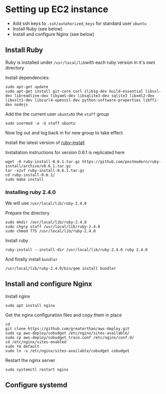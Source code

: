 # Setting up EC2 instance

* Add ssh keys to `.ssh/autohorized_keys` for standard user `ubuntu`
* Install Ruby \(see below\)
* Install and configure Nginx \(see below\)

## Install Ruby

Ruby is installed under `/usr/local/lib`with each ruby version in it's own directory

Install dependencies:

```
sudo apt-get update
sudo apt-get install git-core curl zlib1g-dev build-essential libssl-dev libreadline-dev libyaml-dev libsqlite3-dev sqlite3 libxml2-dev libxslt1-dev libcurl4-openssl-dev python-software-properties libffi-dev nodejs
```

Add the the current user `ubuntu`to the `staff` group

```
sudo usermod -a -G staff ubuntu
```

Now log out and log back in for new group to take effect.

Install the latest version of [ruby-install](https://github.com/postmodern/ruby-install)

Installation instructions for version 0.6.1 is replicated here

```
wget -O ruby-install-0.6.1.tar.gz https://github.com/postmodern/ruby-install/archive/v0.6.1.tar.gz
tar -xzvf ruby-install-0.6.1.tar.gz
cd ruby-install-0.6.1/
sudo make install
```

### Installing ruby 2.4.0

We will use `/usr/local/lib/ruby-2.4.0`

Prepare the directory

```
sudo mkdir /usr/local/lib/ruby-2.4.0
sudo chgrp staff /usr/local/lib/ruby-2.4.0
sudo chmod 775 /usr/local/lib/ruby-2.4.0
```

Install ruby

```
ruby-install --install-dir /usr/local/lib/ruby-2.4.0 ruby 2.4.0
```

And finally install `bundler`

```
/usr/local/lib/ruby-2.4.0/bin/gem install bundler
```

## Install and configure Nginx

Install nginx

```
sudo apt install nginx
```

Get the nginx configuration files and copy them in place

```
cd
git clone https://github.com/greaterthan/aws-deploy.git
sudo cp aws-deploy/cobudget /etc/nginx/sites-available/
sudo cp aws-deploy/cobudget_trace.conf /etc/nginx/conf.d/
cd /etc/nginx/sites-enabled
sudo rm default
sudo ln -s /etc/nginx/sites-available/cobudget cobudget
```

Restart the nginx server

```
sudo systemctl restart nginx
```

## Configure systemd



